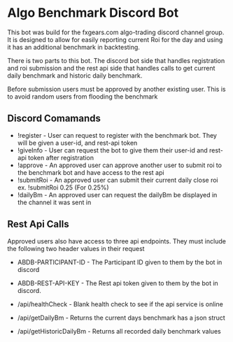 # Algo Benchmark Discord Bot

This bot was build for the fxgears.com algo-trading discord channel group.
It is designed to allow for easily reporting current Roi for the day and using
it has an additional benchmark in backtesting.

There is two parts to this bot. The discord bot side that handles registration and roi submission
and the rest api side that handles calls to get current daily benchmark and historic daily benchmark.

Before submission users must be approved by another existing user. This is to avoid random users from flooding the benchmark

## Discord Comamands

* !register - User can request to register with the benchmark bot. They will be given a user-id, and rest-api token
* !giveInfo - User can request the bot to give them their user-id and rest-api token after registration
* !approve <uuid> - An approved user can approve another user to submit roi to the benchmark bot and have access to the rest api
* !submitRoi <roiAmount> - An approved user can submit their current daily close roi ex. !submitRoi 0.25 (For 0.25%)
* !dailyBm - An approved user can request the dailyBm be displayed in the channel it was sent in

## Rest Api Calls

Approved users also have access to three api endpoints. They must include the following two header values in their request

* ABDB-PARTICIPANT-ID - The Participant ID given to them by the bot in discord
* ABDB-REST-API-KEY - The Rest api token given to them by the bot in discord.


* /api/healthCheck - Blank health check to see if the api service is online
* /api/getDailyBm - Returns the current days benchmark has a json struct
* /api/getHistoricDailyBm - Returns all recorded daily benchmark values
